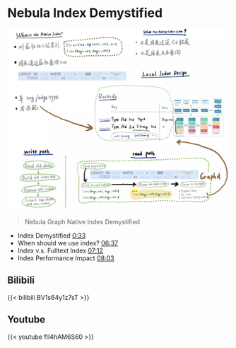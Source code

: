# Nebula Index Demystified


<!--more-->

![nebula-index-demystified](./nebula-index-demystified.webp)

> Nebula Graph Native Index Demystified

- Index Demystified [0:33](https://www.youtube.com/watch?v=fII4hAM6S60&t=33s)
- When should we use index? [06:37](https://www.youtube.com/watch?v=fII4hAM6S60&t=397s)
- Index v.s. Fulltext Index [07:12](https://www.youtube.com/watch?v=fII4hAM6S60&t=432s)
- Index Performance Impact [08:03](https://www.youtube.com/watch?v=fII4hAM6S60&t=483s)

## Bilibili

{{< bilibili BV1s64y1z7sT >}}

## Youtube

{{< youtube fII4hAM6S60 >}}


